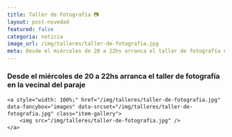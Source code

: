 ```yaml
---
title: Taller de Fotografía 📷
layout: post-novedad
featured: false
categoria: noticia
image_url: /img/talleres/taller-de-fotografia.jpg
meta: Desde el miércoles de 20 a 22hs arranca el taller de fotografía en la vecinal del paraje
--- 
```



<h3>Desde el miércoles de 20 a 22hs arranca el taller de fotografía en la vecinal del paraje</h3>

<div style="position: relative;">
	<div class="gallery col-3">

	<a style="width: 100%;" href="/img/talleres/taller-de-fotografia.jpg" data-fancybox="images" data-srcset="/img/talleres/taller-de-fotografia.jpg" class="item-gallery">
		<img src="/img/talleres/taller-de-fotografia.jpg" />
	</a>

</div>
</div>

